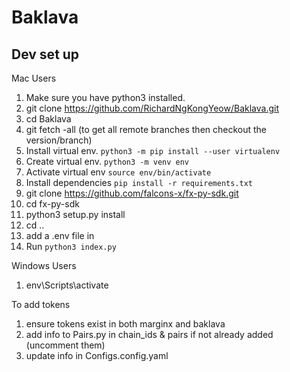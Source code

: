 # Baklava

## Dev set up

Mac Users

1. Make sure you have python3 installed.
2. git clone https://github.com/RichardNgKongYeow/Baklava.git
3. cd Baklava
4. git fetch -all (to get all remote branches then checkout the version/branch)
5. Install virtual env. `python3 -m pip install --user virtualenv`
6. Create virtual env. `python3 -m venv env`
7. Activate virtual env `source env/bin/activate`
8. Install dependencies `pip install -r requirements.txt`
9. git clone https://github.com/falcons-x/fx-py-sdk.git
10. cd fx-py-sdk
11. python3 setup.py install
12. cd ..
13. add a .env file in 
14. Run `python3 index.py`

Windows Users
1. env\Scripts\activate


To add tokens
1. ensure tokens exist in both marginx and baklava
2. add info to Pairs.py in chain_ids & pairs if not already added (uncomment them)
3. update info in Configs.config.yaml